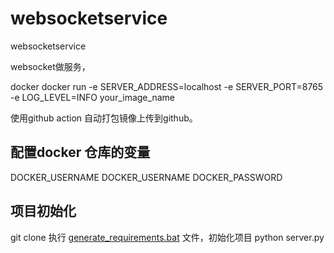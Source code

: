# websocketservice
websocketservice


websocket做服务，

docker
docker run -e SERVER_ADDRESS=localhost -e SERVER_PORT=8765 -e LOG_LEVEL=INFO your_image_name


使用github action 自动打包镜像上传到github。
## 配置docker 仓库的变量
DOCKER_USERNAME 
DOCKER_USERNAME 
DOCKER_PASSWORD 

## 项目初始化
git clone
执行 [generate_requirements.bat](generate_requirements.bat) 文件，初始化项目
python server.py
